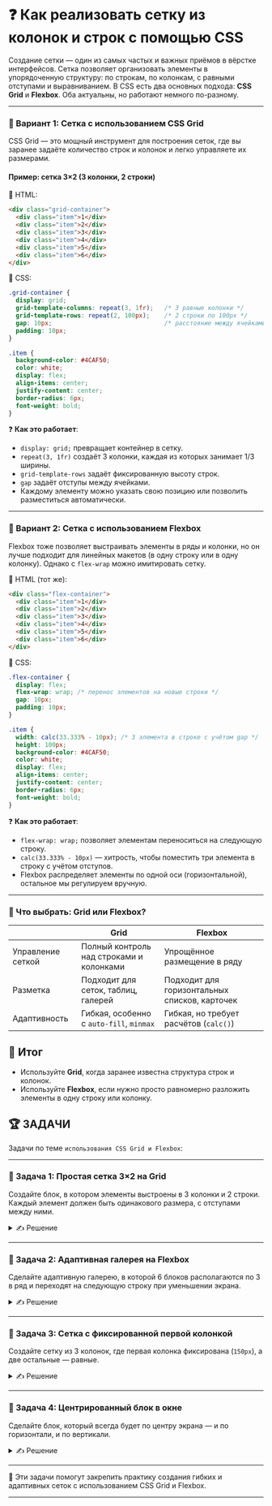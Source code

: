 # ❓ Как реализовать сетку из колонок и строк с помощью CSS

Создание сетки — один из самых частых и важных приёмов в вёрстке интерфейсов. Сетка позволяет организовать элементы в упорядоченную структуру: по строкам, по колонкам, с равными отступами и выравниванием. В CSS есть два основных подхода: **CSS Grid** и **Flexbox**. Оба актуальны, но работают немного по-разному.

---

### 📌 Вариант 1: Сетка с использованием **CSS Grid**

CSS Grid — это мощный инструмент для построения сеток, где вы заранее задаёте количество строк и колонок и легко управляете их размерами.

####  Пример: сетка 3×2 (3 колонки, 2 строки)

🔹 HTML:

```html
<div class="grid-container">
  <div class="item">1</div>
  <div class="item">2</div>
  <div class="item">3</div>
  <div class="item">4</div>
  <div class="item">5</div>
  <div class="item">6</div>
</div>
```

🔹 CSS:

```css
.grid-container {
  display: grid;
  grid-template-columns: repeat(3, 1fr);   /* 3 равные колонки */
  grid-template-rows: repeat(2, 100px);    /* 2 строки по 100px */
  gap: 10px;                               /* расстояние между ячейками */
  padding: 10px;
}

.item {
  background-color: #4CAF50;
  color: white;
  display: flex;
  align-items: center;
  justify-content: center;
  border-radius: 6px;
  font-weight: bold;
}
```

❓ **Как это работает**:

* `display: grid;` превращает контейнер в сетку.
* `repeat(3, 1fr)` создаёт 3 колонки, каждая из которых занимает 1/3 ширины.
* `grid-template-rows` задаёт фиксированную высоту строк.
* `gap` задаёт отступы между ячейками.
* Каждому элементу можно указать свою позицию или позволить разместиться автоматически.

---

### 📌 Вариант 2: Сетка с использованием **Flexbox**

Flexbox тоже позволяет выстраивать элементы в ряды и колонки, но он лучше подходит для линейных макетов (в одну строку или в одну колонку). Однако с `flex-wrap` можно имитировать сетку.

🔹 HTML (тот же):

```html
<div class="flex-container">
  <div class="item">1</div>
  <div class="item">2</div>
  <div class="item">3</div>
  <div class="item">4</div>
  <div class="item">5</div>
  <div class="item">6</div>
</div>
```

🔹 CSS:

```css
.flex-container {
  display: flex;
  flex-wrap: wrap; /* перенос элементов на новые строки */
  gap: 10px;
  padding: 10px;
}

.item {
  width: calc(33.333% - 10px); /* 3 элемента в строке с учётом gap */
  height: 100px;
  background-color: #4CAF50;
  color: white;
  display: flex;
  align-items: center;
  justify-content: center;
  border-radius: 6px;
  font-weight: bold;
}
```

❓ **Как это работает**:

* `flex-wrap: wrap;` позволяет элементам переноситься на следующую строку.
* `calc(33.333% - 10px)` — хитрость, чтобы поместить три элемента в строку с учётом отступов.
* Flexbox распределяет элементы по одной оси (горизонтальной), остальное мы регулируем вручную.

---

### 📌 Что выбрать: Grid или Flexbox?

|                   | Grid                                     | Flexbox                                       |
| ----------------- | ---------------------------------------- | --------------------------------------------- |
| Управление сеткой | Полный контроль над строками и колонками | Упрощённое размещение в ряду                  |
| Разметка          | Подходит для сеток, таблиц, галерей      | Подходит для горизонтальных списков, карточек |
| Адаптивность      | Гибкая, особенно с `auto-fill`, `minmax` | Гибкая, но требует расчётов (`calc()`)        |

## 🎯 Итог

* Используйте **Grid**, когда заранее известна структура строк и колонок.
* Используйте **Flexbox**, если нужно просто равномерно разложить элементы в одну строку или колонку.

## 🏆 ЗАДАЧИ

Задачи по теме `использования CSS Grid и Flexbox`:

---

### 📌 Задача 1: Простая сетка 3×2 на Grid

Создайте блок, в котором элементы выстроены в 3 колонки и 2 строки. Каждый элемент должен быть одинакового размера, с отступами между ними.

<details>
<summary>✍ Решение</summary>

```html
<div class="grid">
  <div>1</div><div>2</div><div>3</div>
  <div>4</div><div>5</div><div>6</div>
</div>
```

```css
.grid {
  display: grid;
  grid-template-columns: repeat(3, 1fr);
  grid-template-rows: repeat(2, 100px);
  gap: 10px;
}
.grid div {
  background: #4CAF50;
  color: white;
  display: flex;
  align-items: center;
  justify-content: center;
}
```

</details>

---

### 📌 Задача 2: Адаптивная галерея на Flexbox

Сделайте адаптивную галерею, в которой 6 блоков располагаются по 3 в ряд и переходят на следующую строку при уменьшении экрана.

<details>
<summary>✍ Решение</summary>

```html
<div class="gallery">
  <div>1</div><div>2</div><div>3</div>
  <div>4</div><div>5</div><div>6</div>
</div>
```

```css
.gallery {
  display: flex;
  flex-wrap: wrap;
  gap: 10px;
}
.gallery div {
  width: calc(33.33% - 10px);
  height: 100px;
  background: #2196F3;
  color: white;
  display: flex;
  align-items: center;
  justify-content: center;
}
```

</details>

---

### 📌 Задача 3: Сетка с фиксированной первой колонкой

Создайте сетку из 3 колонок, где первая колонка фиксирована (`150px`), а две остальные — равные.

<details>
<summary>✍ Решение</summary>

```html
<div class="grid-fixed">
  <div>1</div><div>2</div><div>3</div>
  <div>4</div><div>5</div><div>6</div>
</div>
```

```css
.grid-fixed {
  display: grid;
  grid-template-columns: 150px 1fr 1fr;
  grid-template-rows: repeat(2, 100px);
  gap: 8px;
}
.grid-fixed div {
  background: #FF9800;
  color: white;
  display: flex;
  align-items: center;
  justify-content: center;
}
```

</details>

---

### 📌 Задача 4: Центрированный блок в окне

Сделайте блок, который всегда будет по центру экрана — и по горизонтали, и по вертикали.

<details>
<summary>✍ Решение</summary>

```html
<div class="center-wrapper">
  <div class="center-box">Центр</div>
</div>
```

```css
.center-wrapper {
  display: grid;
  place-items: center;
  height: 100vh;
}
.center-box {
  background: #673AB7;
  color: white;
  padding: 20px 40px;
  border-radius: 10px;
}
```

</details>

---

🎉 Эти задачи помогут закрепить практику создания гибких и адаптивных сеток с использованием CSS Grid и Flexbox.

---
